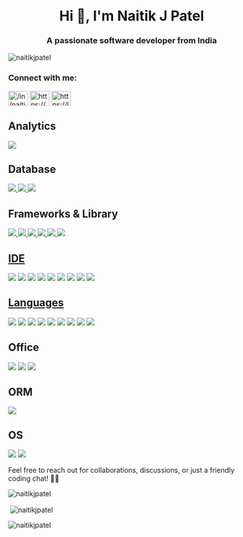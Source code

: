 
<h1 align="center">Hi 👋, I'm Naitik J Patel</h1>
<h3 align="center">A passionate software developer from India</h3>

<p align="left"> <img src="https://komarev.com/ghpvc/?username=naitikjpatel&label=Profile%20views&color=0e75b6&style=flat" alt="naitikjpatel" /> </p>

<h3 align="left">Connect with me:</h3>
<p align="left">
<a href="https://linkedin.com/in//in/naitikjpatel/" target="blank"><img align="center" src="https://raw.githubusercontent.com/rahuldkjain/github-profile-readme-generator/master/src/images/icons/Social/linked-in-alt.svg" alt="/in/naitikjpatel/" height="30" width="40" /></a>
<a href="https://kaggle.com/https://www.kaggle.com/naitikpatel2003" target="blank"><img align="center" src="https://raw.githubusercontent.com/rahuldkjain/github-profile-readme-generator/master/src/images/icons/Social/kaggle.svg" alt="https://www.kaggle.com/naitikpatel2003" height="30" width="40" /></a>
<a href="https://www.leetcode.com/https://leetcode.com/naitik_patel/" target="blank"><img align="center" src="https://raw.githubusercontent.com/rahuldkjain/github-profile-readme-generator/master/src/images/icons/Social/leet-code.svg" alt="https://leetcode.com/naitik_patel/" height="30" width="40" /></a>
</p>
  <h2>Analytics</h2>
    <img
      src="https://img.shields.io/badge/Tableau-E97627?style=for-the-badge&logo=Tableau&logoColor=white"
    />
    <h2>Database</h2>
    <a href="">
    <img
      src="https://img.shields.io/badge/MySQL-005C84?style=for-the-badge&logo=mysql&logoColor=white"
    />
    </a>
    <a href="">
    <img
      src="https://img.shields.io/badge/Oracle-F80000?style=for-the-badge&logo=Oracle&logoColor=white"
    />
    </a>
    <a href="">
    <img
      src="https://img.shields.io/badge/Sqlite-003B57?style=for-the-badge&logo=sqlite&logoColor=white"
    />
    </a>
    <br/>
    <h2>Frameworks & Library</h2>
    <a href="">
    <img
      src="https://img.shields.io/badge/Jupyter-F37626.svg?&style=for-the-badge&logo=Jupyter&logoColor=white"
    />
      </a>
    <a href="">
    <img
      src="https://img.shields.io/badge/npm-CB3837?style=for-the-badge&logo=npm&logoColor=white"    />
    </a>
      <a href="">
      <img
      src="https://img.shields.io/badge/React-20232A?style=for-the-badge&logo=react&logoColor=61DAFB"
 />
        </a>
    <a href="">
      <img
      src="https://img.shields.io/badge/Redux-593D88?style=for-the-badge&logo=redux&logoColor=white"
 />
      </a>
    <a href="">
      <img
      src="https://img.shields.io/badge/Tailwind_CSS-38B2AC?style=for-the-badge&logo=tailwind-css&logoColor=white"
/>
      </a>
    <a href="">
    <img
      src="https://img.shields.io/badge/Xampp-F37623?style=for-the-badge&logo=xampp&logoColor=white"
/>
<br />
    <h2>IDE</h2>
     <a href=""><img
      src="https://img.shields.io/badge/Android_Studio-3DDC84?style=for-the-badge&logo=android-studio&logoColor=white"
 /></a>
     <a href=""><img
      src="https://img.shields.io/badge/apache%20netbeans-1B6AC6?style=for-the-badge&logo=apache%20netbeans%20IDE&logoColor=white"
/></a>
    <a href=""> <img
      src="https://img.shields.io/badge/Colab-F9AB00?style=for-the-badge&logo=googlecolab&color=525252"
/></a>
    <a href=""> <img
      src="https://img.shields.io/badge/Eclipse-2C2255?style=for-the-badge&logo=eclipse&logoColor=white"
/></a>
    <a href=""> <img
      src="https://img.shields.io/badge/IntelliJ_IDEA-000000.svg?style=for-the-badge&logo=intellij-idea&logoColor=white"
/></a>
    <a href=""> <img
      src="https://img.shields.io/badge/Notepad++-90E59A.svg?style=for-the-badge&logo=notepad%2B%2B&logoColor=black"
 /></a>
     <a href=""><img
      src="https://img.shields.io/badge/PyCharm-000000.svg?&style=for-the-badge&logo=PyCharm&logoColor=white"
/></a>
     <a href=""><img
      src="https://img.shields.io/badge/replit-667881?style=for-the-badge&logo=replit&logoColor=white"
/></a>
    <a href=""> <img
      src="https://img.shields.io/badge/VSCode-0078D4?style=for-the-badge&logo=visual%20studio%20code&logoColor=white"
 />
 <br />
    <h2>Languages</h2>
    <a href=""> <img
      src="https://img.shields.io/badge/C-00599C?style=for-the-badge&logo=c&logoColor=white"
       /></a>
    <a href=""> <img
      src="https://img.shields.io/badge/C%2B%2B-00599C?style=for-the-badge&logo=c%2B%2B&logoColor=white"
    /></a>
     <a href=""><img
      src="https://img.shields.io/badge/CSS3-1572B6?style=for-the-badge&logo=css3&logoColor=white"
    /></a>
    <a href=""> <img
      src="https://img.shields.io/badge/HTML5-E34F26?style=for-the-badge&logo=html5&logoColor=white"
    /></a>
    <a href=""> <img
      src="https://img.shields.io/badge/JavaScript-323330?style=for-the-badge&logo=javascript&logoColor=F7DF1E"
    /></a>
    <a href=""> <img
      src="https://img.shields.io/badge/Numpy-777BB4?style=for-the-badge&logo=numpy&logoColor=white"
    /></a>
     <a href=""><img
      src="https://img.shields.io/badge/Pandas-2C2D72?style=for-the-badge&logo=pandas&logoColor=white"
    /></a>
     <a href=""><img
      src="https://img.shields.io/badge/PLSQL-F80000?style=for-the-badge&logo=oracle&logoColor=black"
    /></a>
     <a href=""><img
      src="https://img.shields.io/badge/Python-FFD43B?style=for-the-badge&logo=python&logoColor=blue"
    /></a>
<br />
    <h2>Office</h2>
    <a href=""> <img
      src="https://img.shields.io/badge/Google%20Sheets-34A853?style=for-the-badge&logo=google-sheets&logoColor=white"
    /></a>
     <a href=""><img
      src="https://img.shields.io/badge/Microsoft_Excel-217346?style=for-the-badge&logo=microsoft-excel&logoColor=white"
    /></a>
     <a href=""><img
      src="https://img.shields.io/badge/Microsoft_Office-D83B01?style=for-the-badge&logo=microsoft-office&logoColor=white"
    /></a>
    <br />
    <h2>ORM</h2>
     <a href=""><img
      src="https://img.shields.io/badge/Hibernate-59666C?style=for-the-badge&logo=Hibernate&logoColor=white"
    /></a>
    <br />
    <h2>OS</h2>
    <a href=""> <img
      src="https://img.shields.io/badge/Android-3DDC84?style=for-the-badge&logo=android&logoColor=white"
    /></a>
     <a href=""><img
      src="https://img.shields.io/badge/Windows_11-0078d4?style=for-the-badge&logo=windows-11&logoColor=white"
    /></a>
 </hr>

Feel free to reach out for collaborations, discussions, or just a friendly coding chat! 🚀✨</h3>

<p><img  src="https://github-readme-stats.vercel.app/api/top-langs?username=naitikjpatel&show_icons=true&locale=en&layout=compact" alt="naitikjpatel" /></p>

<p>&nbsp;<img align="center" src="https://github-readme-stats.vercel.app/api?username=naitikjpatel&show_icons=true&locale=en" alt="naitikjpatel" /></p>

<p><img align="center" src="https://github-readme-streak-stats.herokuapp.com/?user=naitikjpatel&" alt="naitikjpatel" /></p>

<!--
**naitikjpatel/naitikjpatel** is a ✨ _special_ ✨ repository because its `README.md` (this file) appears on your GitHub profile.

Here are some ideas to get you started:

- 🔭 I’m currently working on ...
- 🌱 I’m currently learning ...
- 👯 I’m looking to collaborate on ...
- 🤔 I’m looking for help with ...
- 💬 Ask me about ...
- 📫 How to reach me: ...
- 😄 Pronouns: ...
- ⚡ Fun fact: ...
-->



